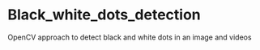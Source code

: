 # Black_white_dots_detection
OpenCV approach to detect black and white dots in an image and videos 

